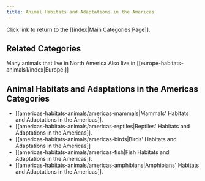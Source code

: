 ```yaml
---
title: Animal Habitats and Adaptations in the Americas
---
```

Click link to return to the [[index|Main Categories Page]].
## Related Categories

Many animals that live in North America Also live in [[europe-habitats-animals1/index|Europe.]]
## Animal Habitats and Adaptations in the Americas Categories

- [[americas-habitats-animals/americas-mammals|Mammals' Habitats and Adaptations in the Americas]].
- [[americas-habitats-animals/americas-reptiles|Reptiles' Habitats and Adaptations in the Americas]].
- [[americas-habitats-animals/americas-birds|Birds' Habitats and Adaptations in the Americas]]
- [[americas-habitats-animals/americas-fish|Fish Habitats and Adaptations in the Americas]].
- [[americas-habitats-animals/americas-amphibians|Amphibians' Habitats and Adaptations in the Americas]].